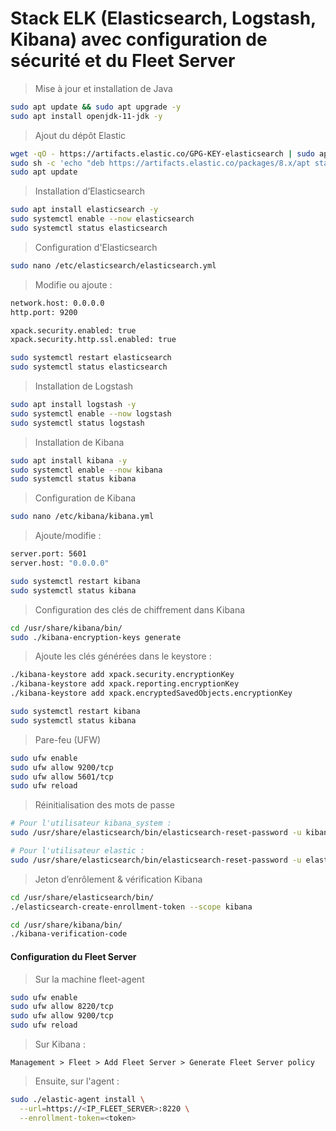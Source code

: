 # Stack ELK (Elasticsearch, Logstash, Kibana) avec configuration de sécurité et du Fleet Server

> Mise à jour et installation de Java

```sh
sudo apt update && sudo apt upgrade -y
sudo apt install openjdk-11-jdk -y
```

> Ajout du dépôt Elastic

```sh
wget -qO - https://artifacts.elastic.co/GPG-KEY-elasticsearch | sudo apt-key add -
sudo sh -c 'echo "deb https://artifacts.elastic.co/packages/8.x/apt stable main" > /etc/apt/sources.list.d/elastic-8.x.list'
sudo apt update
```

> Installation d’Elasticsearch

```sh
sudo apt install elasticsearch -y
sudo systemctl enable --now elasticsearch
sudo systemctl status elasticsearch
```

> Configuration d'Elasticsearch

```sh
sudo nano /etc/elasticsearch/elasticsearch.yml
```

> Modifie ou ajoute :

```sh
network.host: 0.0.0.0
http.port: 9200

xpack.security.enabled: true
xpack.security.http.ssl.enabled: true
```

```sh
sudo systemctl restart elasticsearch
sudo systemctl status elasticsearch
```

> Installation de Logstash

```sh
sudo apt install logstash -y
sudo systemctl enable --now logstash
sudo systemctl status logstash
```

> Installation de Kibana

```sh
sudo apt install kibana -y
sudo systemctl enable --now kibana
sudo systemctl status kibana
```

> Configuration de Kibana

```sh
sudo nano /etc/kibana/kibana.yml
```

> Ajoute/modifie :

```sh
server.port: 5601
server.host: "0.0.0.0"
```

```sh
sudo systemctl restart kibana
sudo systemctl status kibana
```

> Configuration des clés de chiffrement dans Kibana

```sh
cd /usr/share/kibana/bin/
sudo ./kibana-encryption-keys generate
```

> Ajoute les clés générées dans le keystore :

```sh
./kibana-keystore add xpack.security.encryptionKey
./kibana-keystore add xpack.reporting.encryptionKey
./kibana-keystore add xpack.encryptedSavedObjects.encryptionKey
```

```sh
sudo systemctl restart kibana
sudo systemctl status kibana
```

> Pare-feu (UFW)

```sh
sudo ufw enable
sudo ufw allow 9200/tcp
sudo ufw allow 5601/tcp
sudo ufw reload
```

> Réinitialisation des mots de passe

```sh
# Pour l'utilisateur kibana_system :
sudo /usr/share/elasticsearch/bin/elasticsearch-reset-password -u kibana_system

# Pour l'utilisateur elastic :
sudo /usr/share/elasticsearch/bin/elasticsearch-reset-password -u elastic
```

> Jeton d’enrôlement & vérification Kibana

```sh
cd /usr/share/elasticsearch/bin/
./elasticsearch-create-enrollment-token --scope kibana

cd /usr/share/kibana/bin/
./kibana-verification-code
```

#### Configuration du Fleet Server

> Sur la machine fleet-agent

```sh
sudo ufw enable
sudo ufw allow 8220/tcp
sudo ufw allow 9200/tcp
sudo ufw reload
```

> Sur Kibana :

`Management > Fleet > Add Fleet Server > Generate Fleet Server policy`

> Ensuite, sur l'agent :

```sh
sudo ./elastic-agent install \
  --url=https://<IP_FLEET_SERVER>:8220 \
  --enrollment-token=<token>
```
